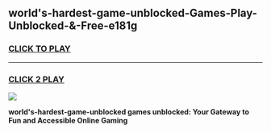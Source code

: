 
## world's-hardest-game-unblocked-Games-Play-Unblocked-&-Free-e181g
<h3>
<a href="https://premium76.site?title=world's-hardest-game-unblocked&ref=24A">CLICK TO PLAY</a></h3>
<hr>

<h3>
<a href="https://premium76.site?title=world's-hardest-game-unblocked&ref=24A">CLICK 2 PLAY</a>
  
</h3>

<a href="https://premium76.site?title=world's-hardest-game-unblocked&ref=24A"><img src="https://clearcache.store/games.png"></a>


**world's-hardest-game-unblocked games unblocked: Your Gateway to Fun and Accessible Online Gaming**
